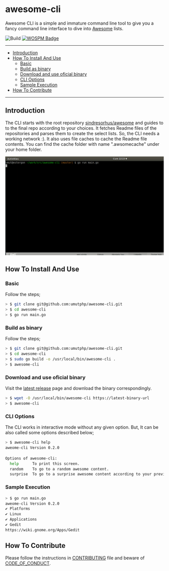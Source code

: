 # awesome-cli

Awesome CLI is a simple and immature command line tool to give you a fancy command line interface to dive into [Awesome](https://github.com/sindresorhus/awesome) lists.

![Build](https://github.com/umutphp/awesome-cli/workflows/Test%20&%20Build/badge.svg) [![WOSPM Badge](https://app.wospm.info/badge/A42eGNpyGO)](https://app.wospm.info/project/A42eGNpyGO)

---
<!-- START doctoc generated TOC please keep comment here to allow auto update -->
<!-- DON'T EDIT THIS SECTION, INSTEAD RE-RUN doctoc TO UPDATE -->


- [Introduction](#introduction)
- [How To Install And Use](#how-to-install-and-use)
  - [Basic](#basic)
  - [Build as binary](#build-as-binary)
  - [Download and use oficial binary](#download-and-use-oficial-binary)
  - [CLI Options](#cli-options)
  - [Sample Execution](#sample-execution)
- [How To Contribute](#how-to-contribute)

<!-- END doctoc generated TOC please keep comment here to allow auto update -->
---

## Introduction

The CLI starts with the root repository [sindresorhus/awesome](https://github.com/sindresorhus/awesome) and guides to to the final repo according to your choices. It fetches Readme files of the repositories and parses them to create the select lists. So, the CLI needs a working network :). It also uses file caches to cache the Readme file contents. You can find the cache folder with name ".awsomecache" under your home folder.

![IMAGE ALT TEXT](./assets/images/awesome-cli.gif)

## How To Install And Use

### Basic

Follow the steps;

```bash
> $ git clone git@github.com:umutphp/awesome-cli.git
> $ cd awesome-cli
> $ go run main.go
```

### Build as binary

Follow the steps;

```bash
> $ git clone git@github.com:umutphp/awesome-cli.git
> $ cd awesome-cli
> $ sudo go build -o /usr/local/bin/awesome-cli .
> $ awesome-cli
```

### Download and use oficial binary

Visit the [latest release](https://github.com/umutphp/awesome-cli/releases/latest) page and download the binary correspondingly. 

```bash
> $ wget -O /usr/local/bin/awesome-cli https://latest-binary-url
> $ awesome-cli
```

### CLI Options

The CLI works in interactive mode without any given option. But, It can be also called some options described below;

```bash
> $ awesome-cli help
aweome-cli Version 0.2.0

Options of awesome-cli:
  help      To print this screen.
  random    To go to a random awesome content.
  surprise  To go to a surprise awesome content according to your previos choices.
```

### Sample Execution

```bash
> $ go run main.go
aweome-cli Version 0.2.0
✔ Platforms
✔ Linux
✔ Applications
✔ Gedit
https://wiki.gnome.org/Apps/Gedit
```

## How To Contribute
Please follow the instructions in [CONTRIBUTING](CONTRIBUTING.md) file and beware of [CODE_OF_CONDUCT](CODE_OF_CONDUCT).
